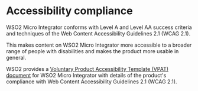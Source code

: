 # Accessibility compliance

WSO2 Micro Integrator conforms with Level A and Level AA success criteria and techniques of the Web Content Accessibility Guidelines 2.1 (WCAG 2.1).

This makes content on WSO2 Micro Integrator more accessible to a broader range of people with disabilities and makes the product more usable in general.

WSO2 provides a [Voluntary Product Accessibility Template (VPAT) document]({{base_path}}/assets/attachments/reference/VPAT_wso2_MI.pdf) for WSO2 Micro Integrator with details of the product's compliance with Web Content Accessibility Guidelines 2.1 (WCAG 2.1).